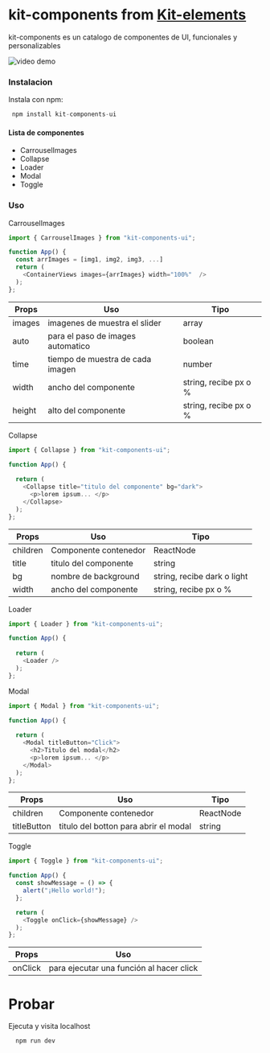 # kit-components from [Kit-elements]

kit-components es un catalogo de componentes de UI, funcionales y personalizables

![video demo](https://res.cloudinary.com/dijk5nuuk/image/upload/v1734718607/sqrsrhpgdrkchyyawdpf.gif)

### Instalacion

Instala con npm: 

```js
 npm install kit-components-ui 
```

#### Lista de componentes

- CarrouselImages
- Collapse
- Loader
- Modal
- Toggle


### Uso

CarrouselImages

```js
import { CarrouselImages } from "kit-components-ui";

function App() {
  const arrImages = [img1, img2, img3, ...]
  return (
    <ContainerViews images={arrImages} width="100%"  />
  );
};
```

| Props | Uso | Tipo |
| ------ | ------ | ------ |
| images | imagenes de muestra el slider| array|
| auto | para el paso de images automatico | boolean|
| time| tiempo de muestra de cada imagen | number|
| width | ancho del componente | string, recibe px o %|
| height| alto del componente| string, recibe px o %|

Collapse

```js
import { Collapse } from "kit-components-ui";

function App() {
  
  return (
    <Collapse title="titulo del componente" bg="dark">
      <p>lorem ipsum... </p>
    </Collapse>
  );
};
```

| Props | Uso | Tipo |
| ------ | ------ | ------ |
| children | Componente contenedor | ReactNode |
| title | titulo del componente | string|
| bg | nombre de background  | string, recibe dark o light|
| width | ancho del componente | string, recibe px o %|

Loader

```js
import { Loader } from "kit-components-ui";

function App() {
  
  return (
    <Loader />
  );
};
```

Modal

```js
import { Modal } from "kit-components-ui";

function App() {
  
  return (
    <Modal titleButton="Click">
      <h2>Titulo del modal</h2>
      <p>lorem ipsum... </p>
    </Modal>
  );
};
```

| Props | Uso | Tipo |
| ------ | ------ | ------ |
| children | Componente contenedor | ReactNode |
| titleButton | titulo del botton para abrir el modal | string |


Toggle

```js
import { Toggle } from "kit-components-ui";

function App() {
  const showMessage = () => {
    alert("¡Hello world!");
  };

  return (
    <Toggle onClick={showMessage} />
  );
};
```

| Props | Uso 
| ------ | ------ | 
| onClick | para ejecutar una función al hacer click |



# Probar

Ejecuta y visita localhost

```js
  npm run dev
```


[Kit-elements]: <https://github.com/dariomvg/kit-elements>
